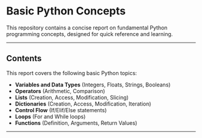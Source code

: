 # Basic Python Concepts 

This repository contains a concise report on fundamental Python programming concepts, designed for quick reference and learning.

---

## Contents

This report covers the following basic Python topics:

* **Variables and Data Types** (Integers, Floats, Strings, Booleans)
* **Operators** (Arithmetic, Comparison)
* **Lists** (Creation, Access, Modification, Slicing)
* **Dictionaries** (Creation, Access, Modification, Iteration)
* **Control Flow** (If/Elif/Else statements)
* **Loops** (For and While loops)
* **Functions** (Definition, Arguments, Return Values)

---


